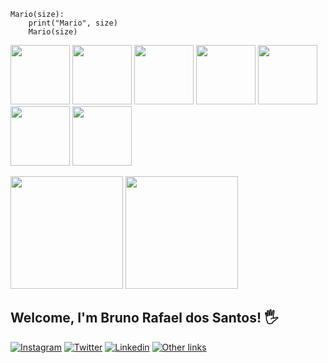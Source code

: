 ```
Mario(size):
    print("Mario", size)
    Mario(size)
```


<p align="left">
  <img class="gatsby-resp-image-image" src="https://images-wixmp-ed30a86b8c4ca887773594c2.wixmp.com/f/dee38e10-db68-462d-9df7-46b87d4c7876/ddxh2po-85a87439-ac1f-49d7-a828-6b78d768b403.gif?token=eyJ0eXAiOiJKV1QiLCJhbGciOiJIUzI1NiJ9.eyJzdWIiOiJ1cm46YXBwOjdlMGQxODg5ODIyNjQzNzNhNWYwZDQxNWVhMGQyNmUwIiwiaXNzIjoidXJuOmFwcDo3ZTBkMTg4OTgyMjY0MzczYTVmMGQ0MTVlYTBkMjZlMCIsIm9iaiI6W1t7InBhdGgiOiJcL2ZcL2RlZTM4ZTEwLWRiNjgtNDYyZC05ZGY3LTQ2Yjg3ZDRjNzg3NlwvZGR4aDJwby04NWE4NzQzOS1hYzFmLTQ5ZDctYTgyOC02Yjc4ZDc2OGI0MDMuZ2lmIn1dXSwiYXVkIjpbInVybjpzZXJ2aWNlOmZpbGUuZG93bmxvYWQiXX0.TGsrcvN8-1L5EmrOSnRRtcffJfUkkdFtLzztr_mjy5Q" width="95">
    <img class="gatsby-resp-image-image" src="https://images-wixmp-ed30a86b8c4ca887773594c2.wixmp.com/f/dee38e10-db68-462d-9df7-46b87d4c7876/ddxh2po-85a87439-ac1f-49d7-a828-6b78d768b403.gif?token=eyJ0eXAiOiJKV1QiLCJhbGciOiJIUzI1NiJ9.eyJzdWIiOiJ1cm46YXBwOjdlMGQxODg5ODIyNjQzNzNhNWYwZDQxNWVhMGQyNmUwIiwiaXNzIjoidXJuOmFwcDo3ZTBkMTg4OTgyMjY0MzczYTVmMGQ0MTVlYTBkMjZlMCIsIm9iaiI6W1t7InBhdGgiOiJcL2ZcL2RlZTM4ZTEwLWRiNjgtNDYyZC05ZGY3LTQ2Yjg3ZDRjNzg3NlwvZGR4aDJwby04NWE4NzQzOS1hYzFmLTQ5ZDctYTgyOC02Yjc4ZDc2OGI0MDMuZ2lmIn1dXSwiYXVkIjpbInVybjpzZXJ2aWNlOmZpbGUuZG93bmxvYWQiXX0.TGsrcvN8-1L5EmrOSnRRtcffJfUkkdFtLzztr_mjy5Q" width="95">
    <img class="gatsby-resp-image-image" src="https://images-wixmp-ed30a86b8c4ca887773594c2.wixmp.com/f/dee38e10-db68-462d-9df7-46b87d4c7876/ddxh2po-85a87439-ac1f-49d7-a828-6b78d768b403.gif?token=eyJ0eXAiOiJKV1QiLCJhbGciOiJIUzI1NiJ9.eyJzdWIiOiJ1cm46YXBwOjdlMGQxODg5ODIyNjQzNzNhNWYwZDQxNWVhMGQyNmUwIiwiaXNzIjoidXJuOmFwcDo3ZTBkMTg4OTgyMjY0MzczYTVmMGQ0MTVlYTBkMjZlMCIsIm9iaiI6W1t7InBhdGgiOiJcL2ZcL2RlZTM4ZTEwLWRiNjgtNDYyZC05ZGY3LTQ2Yjg3ZDRjNzg3NlwvZGR4aDJwby04NWE4NzQzOS1hYzFmLTQ5ZDctYTgyOC02Yjc4ZDc2OGI0MDMuZ2lmIn1dXSwiYXVkIjpbInVybjpzZXJ2aWNlOmZpbGUuZG93bmxvYWQiXX0.TGsrcvN8-1L5EmrOSnRRtcffJfUkkdFtLzztr_mjy5Q" width="95">
    <img class="gatsby-resp-image-image" src="https://images-wixmp-ed30a86b8c4ca887773594c2.wixmp.com/f/dee38e10-db68-462d-9df7-46b87d4c7876/ddxh2po-85a87439-ac1f-49d7-a828-6b78d768b403.gif?token=eyJ0eXAiOiJKV1QiLCJhbGciOiJIUzI1NiJ9.eyJzdWIiOiJ1cm46YXBwOjdlMGQxODg5ODIyNjQzNzNhNWYwZDQxNWVhMGQyNmUwIiwiaXNzIjoidXJuOmFwcDo3ZTBkMTg4OTgyMjY0MzczYTVmMGQ0MTVlYTBkMjZlMCIsIm9iaiI6W1t7InBhdGgiOiJcL2ZcL2RlZTM4ZTEwLWRiNjgtNDYyZC05ZGY3LTQ2Yjg3ZDRjNzg3NlwvZGR4aDJwby04NWE4NzQzOS1hYzFmLTQ5ZDctYTgyOC02Yjc4ZDc2OGI0MDMuZ2lmIn1dXSwiYXVkIjpbInVybjpzZXJ2aWNlOmZpbGUuZG93bmxvYWQiXX0.TGsrcvN8-1L5EmrOSnRRtcffJfUkkdFtLzztr_mjy5Q" width="95">
    <img class="gatsby-resp-image-image" src="https://images-wixmp-ed30a86b8c4ca887773594c2.wixmp.com/f/dee38e10-db68-462d-9df7-46b87d4c7876/ddxh2po-85a87439-ac1f-49d7-a828-6b78d768b403.gif?token=eyJ0eXAiOiJKV1QiLCJhbGciOiJIUzI1NiJ9.eyJzdWIiOiJ1cm46YXBwOjdlMGQxODg5ODIyNjQzNzNhNWYwZDQxNWVhMGQyNmUwIiwiaXNzIjoidXJuOmFwcDo3ZTBkMTg4OTgyMjY0MzczYTVmMGQ0MTVlYTBkMjZlMCIsIm9iaiI6W1t7InBhdGgiOiJcL2ZcL2RlZTM4ZTEwLWRiNjgtNDYyZC05ZGY3LTQ2Yjg3ZDRjNzg3NlwvZGR4aDJwby04NWE4NzQzOS1hYzFmLTQ5ZDctYTgyOC02Yjc4ZDc2OGI0MDMuZ2lmIn1dXSwiYXVkIjpbInVybjpzZXJ2aWNlOmZpbGUuZG93bmxvYWQiXX0.TGsrcvN8-1L5EmrOSnRRtcffJfUkkdFtLzztr_mjy5Q" width="95">
    <img class="gatsby-resp-image-image" src="https://images-wixmp-ed30a86b8c4ca887773594c2.wixmp.com/f/dee38e10-db68-462d-9df7-46b87d4c7876/ddxh2po-85a87439-ac1f-49d7-a828-6b78d768b403.gif?token=eyJ0eXAiOiJKV1QiLCJhbGciOiJIUzI1NiJ9.eyJzdWIiOiJ1cm46YXBwOjdlMGQxODg5ODIyNjQzNzNhNWYwZDQxNWVhMGQyNmUwIiwiaXNzIjoidXJuOmFwcDo3ZTBkMTg4OTgyMjY0MzczYTVmMGQ0MTVlYTBkMjZlMCIsIm9iaiI6W1t7InBhdGgiOiJcL2ZcL2RlZTM4ZTEwLWRiNjgtNDYyZC05ZGY3LTQ2Yjg3ZDRjNzg3NlwvZGR4aDJwby04NWE4NzQzOS1hYzFmLTQ5ZDctYTgyOC02Yjc4ZDc2OGI0MDMuZ2lmIn1dXSwiYXVkIjpbInVybjpzZXJ2aWNlOmZpbGUuZG93bmxvYWQiXX0.TGsrcvN8-1L5EmrOSnRRtcffJfUkkdFtLzztr_mjy5Q" width="95">
    <img class="gatsby-resp-image-image" src="https://images-wixmp-ed30a86b8c4ca887773594c2.wixmp.com/f/dee38e10-db68-462d-9df7-46b87d4c7876/ddxh2po-85a87439-ac1f-49d7-a828-6b78d768b403.gif?token=eyJ0eXAiOiJKV1QiLCJhbGciOiJIUzI1NiJ9.eyJzdWIiOiJ1cm46YXBwOjdlMGQxODg5ODIyNjQzNzNhNWYwZDQxNWVhMGQyNmUwIiwiaXNzIjoidXJuOmFwcDo3ZTBkMTg4OTgyMjY0MzczYTVmMGQ0MTVlYTBkMjZlMCIsIm9iaiI6W1t7InBhdGgiOiJcL2ZcL2RlZTM4ZTEwLWRiNjgtNDYyZC05ZGY3LTQ2Yjg3ZDRjNzg3NlwvZGR4aDJwby04NWE4NzQzOS1hYzFmLTQ5ZDctYTgyOC02Yjc4ZDc2OGI0MDMuZ2lmIn1dXSwiYXVkIjpbInVybjpzZXJ2aWNlOmZpbGUuZG93bmxvYWQiXX0.TGsrcvN8-1L5EmrOSnRRtcffJfUkkdFtLzztr_mjy5Q" width="95">
</p>

<div>
  <img height="180em" src="https://github-readme-stats.vercel.app/api?username=bruniculos08&show_icons=true&theme=nord"/>
  <img height="180em" src="https://github-readme-stats.vercel.app/api/top-langs/?username=bruniculos08&layout=compact&langs_count=16&theme=nord"/>
</div>

## Welcome, I'm Bruno Rafael dos Santos! 🖐️


[![Instagram](https://img.shields.io/badge/Instagram-ff7f80?style=for-the-badge&logo=instagram&logoColor=white)](https://www.instagram.com/bruno_rafasan/) 
[![Twitter](https://img.shields.io/badge/Twitter-1DA1F2?style=for-the-badge&logo=twitter&logoColor=white)](https://twitter.com/bruno_rafasan)
[![Linkedin](https://img.shields.io/badge/Linkedin-7078F8?style=for-the-badge&logo=linkedin&logoColor=white)](https://www.linkedin.com/in/bruno-rafael-dos-santos-6743031b7/)
[![Other links](https://img.shields.io/badge/other_links-006d6b?style=for-the-badge&logo=cs&logoColor=green)](https://github.com/bruniculos08/Outros/blob/93eb928f7ea6a743455dd180608e449901f9765e/Lista%20de%20Links.md)


<!--

- [My Link's note](https://github.com/bruniculos08/Outros/blob/93eb928f7ea6a743455dd180608e449901f9765e/Lista%20de%20Links.md) 

- [My Twitter](https://twitter.com/bruno_rafasan)

- [My Instagram](https://www.instagram.com/bruno_rafasan/)

- [My Curriculum](https://github.com/bruniculos08/Outros/blob/ea2d565aa93afec9764f2770cdd326f3e6513295/CS_IT_SWE_Resume_Template.pdf
)




   <img height="180em" src="https://github-readme-stats.vercel.app/api/wakatime?username=bruniculos08"/>

[![willianrod's wakatime stats](https://github-readme-stats.vercel.app/api/wakatime?username=bruniculos08)](https://github.com/anuraghazra/github-readme-stats)

<p align="left">
  <img class="gatsby-resp-image-image" src="https://1b-f.s3.eu-west-1.amazonaws.com/a/175146-E22F2BDB-F534-45FC-A6F8-E1AB5233844D-0-1619119410.gif" height="300" width="900">
</p>

<p align="center">
  <img class="gatsby-resp-image-image" src="https://i.pinimg.com/originals/cf/e9/3a/cfe93a55232f27627a66a2a367fe1c4c.gif" width="100">
</p>

<p align="center">
  <img class="gatsby-resp-image-image" src="https://static.wixstatic.com/media/5c1b3e_6bda1190a9c44afcafdb1d2b9072ac77~mv2.gif" width="200">
  <img class="gatsby-resp-image-image" src="https://thumbs.gfycat.com/OldEuphoricKarakul-max-1mb.gif" width="200">
</p>

<p align="center">
  <img class="gatsby-resp-image-image" src="https://static.wixstatic.com/media/39d8e3_b78cf95bad104bca97b127ac97e58735~mv2.gif/v1/fit/w_281,h_281,q_90/39d8e3_b78cf95bad104bca97b127ac97e58735~mv2.gif" width="300">
</p>

<p align="left">
  <img class="gatsby-resp-image-image" src="https://64.media.tumblr.com/cca4f06484b447c0687f0325af5b38c9/428a8db1dc8ae92f-87/s1280x1920/7c751558b1d93e15c2d885cff2162ddb95059b8d.gifv" width="750">
</p>


<!--
## **Hi there, i am Bruno Rafael dos Santos.** 

#### Readme:
- [Artigo de exemplos](https://raullesteves.medium.com/github-como-fazer-um-readme-md-bonit%C3%A3o-c85c8f154f8) 

#### Twitter:

- [@bruno_rafasan](https://twitter.com/bruno_rafasan) 


<!--
**bruniculos08/bruniculos08** is a ✨ _special_ ✨ repository because its `README.md` (this file) appears on your GitHub profile.

Here are some ideas to get you started:

- 🔭 I’m currently working on ...
- 🌱 I’m currently learning ...👋
- 👯 I’m looking to collaborate on ...
- 🤔 I’m looking for help with ...
- 💬 Ask me about ...
- 📫 How to reach me: ...
- 😄 Pronouns: ...
- ⚡ Fun fact: ...
-->


